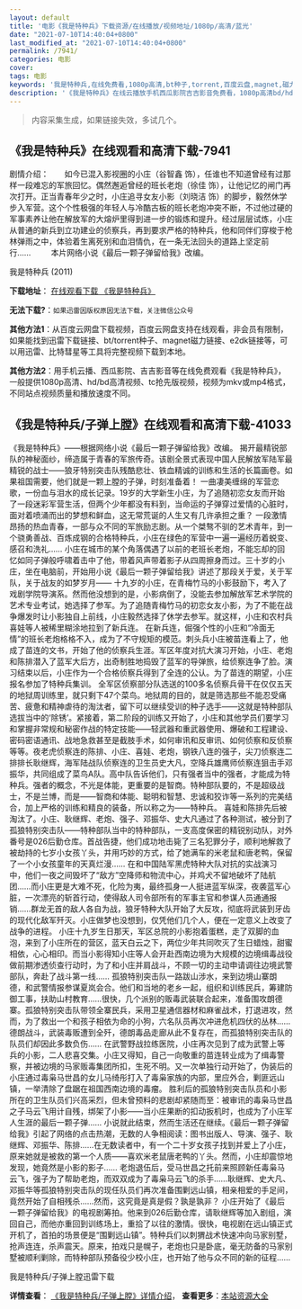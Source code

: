 ```yaml
---
layout: default
title: '电影《我是特种兵》下载资源/在线播放/视频地址/1080p/高清/蓝光'
date: "2021-07-10T14:40:04+0800"
last_modified_at: "2021-07-10T14:40:04+0800"
permalink: /7941/
categories: 电影
cover:
tags: 电影
keywords: '我是特种兵,在线免费看,1080p高清,bt种子,torrent,百度云盘,magnet,磁力链,迅雷下载资源'
description: '《我是特种兵》在线云播放手机西瓜影院吉吉影音免费看，1080p高清bd/hd未删减完整版和tc抢先枪版，mkv/mp4格式，附带bt/torrent种子、magnet/磁力链、百度云盘、网盘资源迅雷下载链接'
---
```


>内容采集生成，如果链接失效，多试几个。


## 《我是特种兵》在线观看和高清下载-7941

剧情介绍：　　如今已混入影视圈的小庄（谷智鑫 饰），任谁也不知道曾经有过那样一段难忘的军旅回忆。偶然邂逅曾经的班长老炮（徐佳 饰），让他记忆的闸门再次打开。正当青春年少之时，小庄追寻女友小影（刘晓洁 饰）的脚步，毅然休学步入军营。这个个性极强的年轻人与冷酷古板的班长老炮冲突不断，不过他过硬的军事素养让他在解放军的大熔炉里得到进一步的锻炼和提升。经过层层试炼，小庄从普通的新兵到立功建业的侦察兵，再到要求严格的特种兵，他和同伴们穿梭于枪林弹雨之中，体验着生离死别和血泪情仇，在一条无法回头的道路上坚定前行……  　　本片网络小说《最后一颗子弹留给我》改编。


我是特种兵 (2011)

**下载地址**： [在线观看下载 《我是特种兵》](https://www.btbtdy.me/btdy/dy11858.html) 


**无法下载?**：`如果迅雷因版权原因无法下载，关注微信公众号 `

**其他方法1**：从百度云网盘下载视频，百度云网盘支持在线观看，非会员有限制，如果能找到迅雷下载链接、bt/torrent种子、magnet磁力链接、e2dk链接等，可以用迅雷、比特彗星等工具将完整视频下载到本地。

**其他方法2**：用手机云播、西瓜影院、吉吉影音等在线免费观看《我是特种兵》，一般提供1080p高清、hd/bd高清视频、tc抢先版视频，视频为mkv或mp4格式，不同站点视频质量和播放速度不同。


## 《我是特种兵/子弹上膛》在线观看和高清下载-41033

《我是特种兵》&mdash;—根据网络小说《最后一颗子弹留给我》改编。 揭开最精锐部队的神秘面纱，缔造属于青春的军旅传奇。该剧全景式表现中国人民解放军陆军最精锐的战士&mdash;—狼牙特别突击队残酷悲壮、铁血精诚的训练和生活的长篇画卷。如果祖国需要，他们就是一颗上膛的子弹，时刻准备着！ 一曲凄美缠绵的军营恋歌，一份血与泪水的成长记录。19岁的大学新生小庄，为了追随初恋女友而开始了一段迷彩军营生活，但两个少年都没有料到，当命运的子弹穿过爱情的心脏时，面对着喷涌而出的梦想和鲜血，这无常荒诞的人生又有几许承担之重？ 一段激情昂扬的热血青春，一部与众不同的军旅励志剧。从一个桀骜不驯的艺术青年，到一个骁勇善战、百炼成钢的合格特种兵，小庄在绿色的军营中一遍一遍经历着蜕变、感召和洗礼…… 小庄在城市的某个角落偶遇了以前的老班长老炮，不能忘却的回忆如同子弹般呼啸着击中了他，带着风声带着影子从四周擦身而过。三十岁的小庄，坐在电脑前，开始用小说《最后一颗子弹留给我》讲述了那段关于爱，关于军队，关于战友的如梦岁月—— 十九岁的小庄，在青梅竹马的小影鼓励下，考入了戏剧学院导演系。然而他没想到的是，小影病倒了，没能去参加解放军艺术学院的艺术专业考试，她选择了参军。为了追随青梅竹马的初恋女友小影，为了不能在战争爆发时让小影独自上前线，小庄毅然选择了休学去参军。就这样，小庄和农村兵喜娃等人被稀里糊涂地拉到了新兵连。 在新兵连，倔强个性的小庄和&ldquo;冷面无情”的班长老炮格格不入，成为了不守规矩的模范。刺头兵小庄被苗连看上了，他成了苗连的文书，开始了他的侦察兵生涯。军区年度对抗大演习开始，小庄、老炮和陈排潜入了蓝军大后方，出奇制胜地捣毁了蓝军的导弹旅，给侦察连争了脸。演习结束以后，小庄作为一个合格侦察兵得到了全连的公认。为了苗连的期望，小庄报名参加了特种兵集训。 全军区侦察部分队选送的100多名侦察兵骨干在仅仅五天的地狱周训练里，就只剩下47个菜鸟。地狱周的目的，就是筛选那些不能忍受痛苦、疲惫和精神虐待的淘汰者，留下可以继续受训的种子选手——这就是特种部队选拔当中的&lsquo;除锈’。紧接着，第二阶段的训练又开始了，小庄和其他学员们要学习和掌握非常规和秘密作战的特定技能&mdash;—轻武器和重武器使用、爆破和工程建设、密码密语通讯、战地急救甚至是截肢手术，如何审讯和反审讯、如何侦察和反侦察等等。夜老虎侦察连的陈排、小庄、喜娃、老炮，钢铁八连的强子，尖刀侦察连二排排长耿继辉，海军陆战队侦察连的卫生员史大凡，空降兵雄鹰师侦察连狙击手邓振华，共同组成了菜鸟A队。高中队告诉他们，只有强者当中的强者，才能成为特种兵。强者的概念，不光是体能，更重要的是智商。特种部队要的，不是超级战士，不是兰博，而是——智商和体能、聪明和智慧、忠诚和狡诈等一系列的完美结合，加上严格的训练和精良的装备，所以称之为——特种兵。 喜娃和陈排先后被淘汰了。小庄、耿继辉、老炮、强子、邓振华、史大凡通过了各种测试，被分到了孤狼特别突击队&mdash;—特种部队当中的特种部队，一支高度保密的精锐别动队，对外番号是026后勤仓库。首战告捷，他们成功地击毙了三名犯罪分子，顺利地解救了被劫持的七岁小女孩丫头，并用巧妙的方式，给了她满车的米老鼠和唐老鸭，保留了一个小女孩童年的天真烂漫&hellip;… 在和中国陆军黑虎特种大队对抗的实战演习中，他们一夜之间毁坏了“敌方”空降师和物流中心，并鸡犬不留地破坏了陆航团&hellip;…而小庄更是大难不死，化险为夷，最终孤身一人挺进蓝军纵深，夜袭蓝军心脏，一次漂亮的斩首行动，使得敌人司令部所有的军事主官和参谋人员通通报销……群龙无首的敌人各自为战，狼牙特种大队开始了大反攻，彻底将武装到牙齿的现代化敌军歼灭。小庄做梦也没想到，仅凭他们几个人，便在一定意义上改变了战争的进程。 小庄十九岁生日那天，军区总院的小影抱着蛋糕，走了双脚的血泡，来到了小庄所在的营区，蓝天白云之下，两位少年共同吹灭了生日蜡烛，甜蜜相依，心心相印。而当小影得知小庄等人会开赴西南边境为大规模的边境缉毒战役做前期渗透侦查行动时，为了和小庄并肩战斗，不顾一切的主动申请调往边境武警部队，奔赴了战斗第一线&hellip;… 孤狼特别突击队一路跋山涉水，来到边境山寨朗德，和武警情报参谋夏岚会合。他们和当地的老乡一起，组织和训练民兵，筹建防御工事，扶助山村教育&hellip;…很快，几个派别的贩毒武装联合起来，准备围攻朗德寨。孤狼特别突击队带领全寨民兵，采用卫星通信器材和麻雀战术，打退进攻，然而，为了救出一个和孩子相依为命的小狗，六名队员再次冲进危机四伏的丛林&hellip;… 德朗战斗，武装毒贩遭到全歼，德朗毒品走廊从此不复存在，而孤狼特别突击队的队员们却因此多数负伤&hellip;… 在武警野战拉练医院，小庄再次见到了成为武警上等兵的小影，二人悲喜交集。小庄又得知，自己一向敬重的苗连转业成为了缉毒警察，并被边境的马家贩毒集团所扣，生死不明。又一次单独行动开始了，伪装后的小庄通过毒枭马世昌的女儿马绮彤打入了毒枭家族的内部，里应外合，剿匪远山镇，一举清除了盘踞在祖国西南边境的毒瘤。 胜利后的孤狼特别突击队员和小影所在的卫生队员们兴高采烈，但未曾预料的悲剧却紧随而至：被审讯的毒枭马世昌之子马云飞用计自残，绑架了小影&mdash;—当小庄果断的扣动扳机时，也成为了小庄军人生涯的最后一颗子弹&hellip;… 小说就此结束，然而生活还在继续。《最后一颗子弹留给我》引起了网络的点击热潮，无数的人争相阅读：图书出版人、导演、强子、耿继辉、邓振华、陈排&hellip;…在无数读者中，有一个二十岁女孩子找到并爱上了小庄，原来她就是被救的第一个人质&mdash;—喜欢米老鼠唐老鸭的丫头。然而，小庄却震惊地发现，她竟然是小影的影子…… 老炮退伍后，受马世昌之托前来照顾新任毒枭马云飞，强子为了帮助老炮，而双双成为了毒枭马云飞的杀手&hellip;…耿继辉、史大凡、邓振华等孤狼特别突击队的现任队员们再次准备围剿远山镇，相亲相爱的手足间，竟然开始了自相残杀……然而，这究竟是真是假？孰是孰非？ 小庄开始了《最后一颗子弹留给我》的电视剧筹拍。他来到026后勤仓库，请耿继辉等加入剧组，演回自己，而他亦重回到训练场上，重拾了以往的激情。很快，电视剧在远山镇正式开机了，首拍的场景便是“围剿远山镇&rdquo;。特种兵们以刺猬战术快速冲向马家别墅，抢声连连，杀声震天。原来，拍戏只是幌子，老炮也只是卧底，毫无防备的马家别墅被顺利剿除，而特种部队预备役少校小庄，也开始了他与众不同的新的征程……


我是特种兵/子弹上膛迅雷下载

**详情查看**： [《我是特种兵/子弹上膛》详情介绍](/movie/41033/)， **查看更多**：[本站资源大全](/movie/t/all/)

